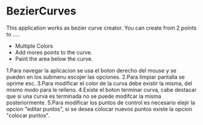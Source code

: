 # BezierCurves
This application works as bezier curve creator. You can create from 2 points to .....
- Multiple Colors
- Add mores points to the curve.
- Paint the area below the curve.



1.Para navegar la aplicacion se usa el boton derecho del mouse
y se pueden en los submenu escojer las opciones.
2.Para limpiar pantalla se oprime esc.
3.Para modificar el color de la curva debe existir la misma, del mismo modo 
para le relleno.
4.Existe el boton terminar curva, cabe destacar que si una curva es terminada
no se puede modifcar la misma posteriormente.
5.Para modificar los puntos de control es necesario elejir la opcion "editar puntos",
si se desea colocar nuevos puntos existe la opcion "colocar puntos".